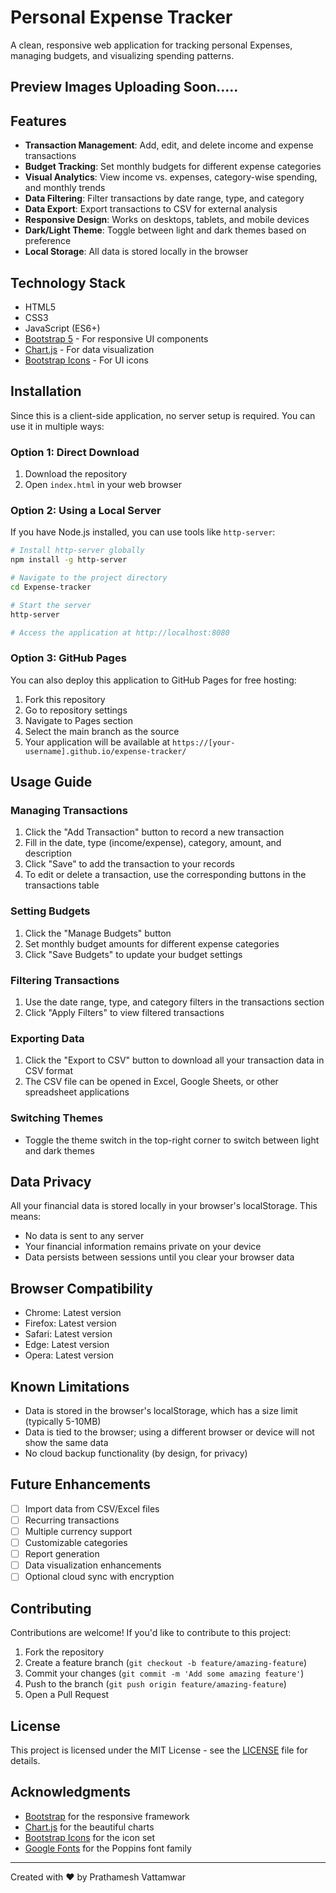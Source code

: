 # Personal Expense Tracker

A clean, responsive web application for tracking personal Expenses, managing budgets, and visualizing spending patterns.

## Preview Images Uploading Soon.....

## Features

- **Transaction Management**: Add, edit, and delete income and expense transactions
- **Budget Tracking**: Set monthly budgets for different expense categories
- **Visual Analytics**: View income vs. expenses, category-wise spending, and monthly trends
- **Data Filtering**: Filter transactions by date range, type, and category
- **Data Export**: Export transactions to CSV for external analysis
- **Responsive Design**: Works on desktops, tablets, and mobile devices
- **Dark/Light Theme**: Toggle between light and dark themes based on preference
- **Local Storage**: All data is stored locally in the browser

## Technology Stack

- HTML5
- CSS3
- JavaScript (ES6+)
- [Bootstrap 5](https://getbootstrap.com/) - For responsive UI components
- [Chart.js](https://www.chartjs.org/) - For data visualization
- [Bootstrap Icons](https://icons.getbootstrap.com/) - For UI icons

## Installation

Since this is a client-side application, no server setup is required. You can use it in multiple ways:

### Option 1: Direct Download

1. Download the repository
2. Open `index.html` in your web browser

### Option 2: Using a Local Server

If you have Node.js installed, you can use tools like `http-server`:

```bash
# Install http-server globally
npm install -g http-server

# Navigate to the project directory
cd Expense-tracker

# Start the server
http-server

# Access the application at http://localhost:8080
```

### Option 3: GitHub Pages

You can also deploy this application to GitHub Pages for free hosting:

1. Fork this repository
2. Go to repository settings
3. Navigate to Pages section
4. Select the main branch as the source
5. Your application will be available at `https://[your-username].github.io/expense-tracker/`

## Usage Guide

### Managing Transactions

1. Click the "Add Transaction" button to record a new transaction
2. Fill in the date, type (income/expense), category, amount, and description
3. Click "Save" to add the transaction to your records
4. To edit or delete a transaction, use the corresponding buttons in the transactions table

### Setting Budgets

1. Click the "Manage Budgets" button
2. Set monthly budget amounts for different expense categories
3. Click "Save Budgets" to update your budget settings

### Filtering Transactions

1. Use the date range, type, and category filters in the transactions section
2. Click "Apply Filters" to view filtered transactions

### Exporting Data

1. Click the "Export to CSV" button to download all your transaction data in CSV format
2. The CSV file can be opened in Excel, Google Sheets, or other spreadsheet applications

### Switching Themes

- Toggle the theme switch in the top-right corner to switch between light and dark themes

## Data Privacy

All your financial data is stored locally in your browser's localStorage. This means:

- No data is sent to any server
- Your financial information remains private on your device
- Data persists between sessions until you clear your browser data

## Browser Compatibility

- Chrome: Latest version
- Firefox: Latest version
- Safari: Latest version
- Edge: Latest version
- Opera: Latest version

## Known Limitations

- Data is stored in the browser's localStorage, which has a size limit (typically 5-10MB)
- Data is tied to the browser; using a different browser or device will not show the same data
- No cloud backup functionality (by design, for privacy)

## Future Enhancements

- [ ] Import data from CSV/Excel files
- [ ] Recurring transactions
- [ ] Multiple currency support
- [ ] Customizable categories
- [ ] Report generation
- [ ] Data visualization enhancements
- [ ] Optional cloud sync with encryption

## Contributing

Contributions are welcome! If you'd like to contribute to this project:

1. Fork the repository
2. Create a feature branch (`git checkout -b feature/amazing-feature`)
3. Commit your changes (`git commit -m 'Add some amazing feature'`)
4. Push to the branch (`git push origin feature/amazing-feature`)
5. Open a Pull Request

## License

This project is licensed under the MIT License - see the [LICENSE](LICENSE) file for details.

## Acknowledgments

- [Bootstrap](https://getbootstrap.com/) for the responsive framework
- [Chart.js](https://www.chartjs.org/) for the beautiful charts
- [Bootstrap Icons](https://icons.getbootstrap.com/) for the icon set
- [Google Fonts](https://fonts.google.com/) for the Poppins font family

---

Created with ❤️ by Prathamesh Vattamwar
